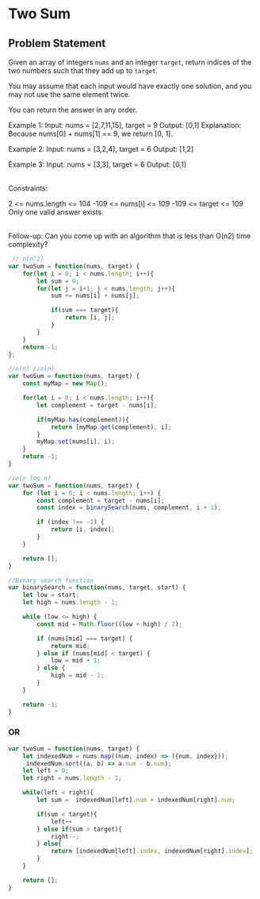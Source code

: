 # Two Sum

## Problem Statement

Given an array of integers `nums` and an integer `target`, return indices of the two numbers such that they add up to `target`.

You may assume that each input would have exactly one solution, and you may not use the same element twice.

You can return the answer in any order.
<br>

Example 1:
Input: nums = [2,7,11,15], target = 9
Output: [0,1]
Explanation: Because nums[0] + nums[1] == 9, we return [0, 1].
<br>

Example 2:
Input: nums = [3,2,4], target = 6
Output: [1,2]
<br>

Example 3:
Input: nums = [3,3], target = 6
Output: [0,1]
 
<br>
Constraints:

2 <= nums.length <= 104
-109 <= nums[i] <= 109
-109 <= target <= 109
Only one valid answer exists.
 
<br>
Follow-up: Can you come up with an algorithm that is less than O(n2) time complexity?

```js
 // o(n^2)
var twoSum = function(nums, target) {
    for(let i = 0; i < nums.length; i++){
        let sum = 0;
        for(let j = i+1; j < nums.length; j++){
            sum += nums[i] + nums[j];

            if(sum === target){
                return [i, j];
            }
        }
    }
    return -1;
};
```

```js
//o(n) //o(n)
var twoSum = function(nums, target) {
    const myMap = new Map();

    for(let i = 0; i < nums.length; i++){
        let complement = target - nums[i];

        if(myMap.has(complement)){
            return [myMap.get(complement), i];
        }
        myMap.set(nums[i], i);
    }
    return -1;
}
```

```js
//o(n log n)
var twoSum = function(nums, target) {
    for (let i = 0; i < nums.length; i++) {
        const complement = target - nums[i];
        const index = binarySearch(nums, complement, i + 1);

        if (index !== -1) {
            return [i, index];
        }
    }

    return [];
}

//Binary search function
var binarySearch = function(nums, target, start) {
    let low = start;
    let high = nums.length - 1;

    while (low <= high) {
        const mid = Math.floor((low + high) / 2);

        if (nums[mid] === target) {
            return mid;
        } else if (nums[mid] < target) {
            low = mid + 1;
        } else {
            high = mid - 1;
        }
    }

    return -1;
}
```
### OR
```js
var twoSum = function(nums, target) {
    let indexedNum = nums.map((num, index) => ({num, index}));
     indexedNum.sort((a, b) => a.num - b.num);
    let left = 0;
    let right = nums.length - 1;

    while(left < right){
        let sum =  indexedNum[left].num + indexedNum[right].num;

        if(sum < target){
            left++
        } else if(sum > target){
            right--;
        } else{
            return [indexedNum[left].index, indexedNum[right].index];
        }
    }

    return [];
}
```
